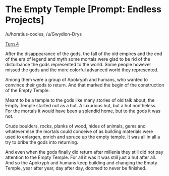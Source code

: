 # The Empty Temple [Prompt: Endless Projects]

/u/horatius-cocles, /u/Gwydion-Drys

[Turn 4](https://old.reddit.com/r/GodhoodWB/comments/fsee67/endless_pantheon_turn_4/fm4xmn7/)

After the disappearance of the gods, the fall of the old empires and the end of the era of legend and myth some mortals were glad to be rid of the disturbance the gods represented to the world. Some people however missed the gods and the more colorful advanced world they represented. 

Among them were a group of Apokryph and humans, who wanted to convince their gods to return. And that marked the begin of the construction of the Empty Temple.

Meant to be a temple to the gods like many stories of old talk about, the Empty Temple started out as a hut. A luxurious hut, but a hut nontheless. For the mortals it would have been a splendid home, but to the gods it was not. 

Crude boulders, rocks, planks of wood, hides of animals, gems and whatever else the mortals could conceive of as building materials were used to enlargen, enrich and spruce up the empty temple. It was all in all a try to bribe the gods into returning. 

And even when the gods finally did return after millenia they still did not pay attention to the Empty Temple. For all it was it was still just a hut after all. And so the Apokryph and humans keep building and changing the Empty Temple, year after year, day after day, doomed to never be finished.

